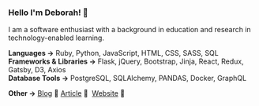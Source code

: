 ### Hello I'm Deborah! 📡

I am a software enthusiast with a background in education and research in technology-enabled learning.

**Languages →** Ruby, Python, JavaScript, HTML, CSS, SASS, SQL   
**Frameworks & Libraries →** Flask, jQuery, Bootstrap, Jinja, React, Redux, Gatsby, D3, Axios   
**Database Tools →** PostgreSQL, SQLAlchemy, PANDAS, Docker, GraphQL

**Other →** [Blog](https://debiday.wordpress.com/)&nbsp;📖&nbsp;[Article](https://www.gresearch.co.uk/article/dgraph-is-greener-on-the-open-source-side/)&nbsp;📰&nbsp; [Website](https://debiday.github.io/)&nbsp;🔮 
